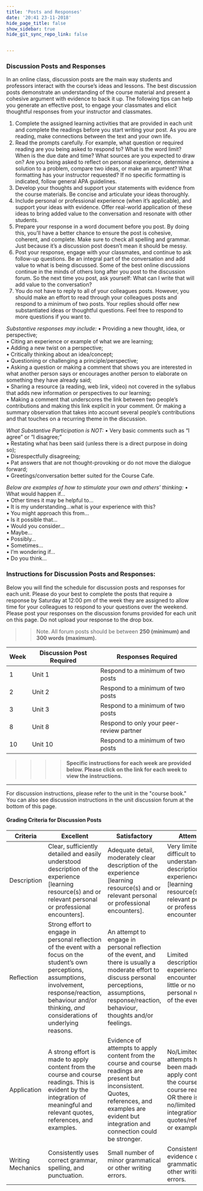 ```yaml
---
title: 'Posts and Responses'
date: '20:41 23-11-2018'
hide_page_title: false
show_sidebar: true
hide_git_sync_repo_link: false


---
```


### Discussion Posts and Responses ###

In an online class, discussion posts are the main way students and professors interact with the course’s ideas and lessons. The best discussion posts demonstrate an understanding of the course material and present a cohesive argument with evidence to back it up. The following tips can help you generate an effective post, to engage your classmates and elicit thoughtful responses from your instructor and classmates.

1.	Complete the assigned learning activities that are provided in each unit and complete the readings before you start writing your post. As you are reading, make connections between the text and your own life.
2.	Read the prompts carefully.  For example, what question or required reading are you being asked to respond to? What is the word limit? When is the due date and time? What sources are you expected to draw on? Are you being asked to reflect on personal experience, determine a solution to a problem, compare two ideas, or make an argument? What formatting has your instructor requested? If no specific formatting is indicated, follow general APA guidelines.
3.	Develop your thoughts and support your statements with evidence from the course materials. Be concise and articulate your ideas thoroughly.
4.	Include personal or professional experience (when it’s applicable), and support your ideas with evidence. Offer real-world application of these ideas to bring added value to the conversation and resonate with other students.
5.	Prepare your response in a word document before you post. By doing this, you’ll have a better chance to ensure the post is cohesive, coherent, and complete. Make sure to check all spelling and grammar. Just because it’s a discussion post doesn’t mean it should be messy.
6.	Post your response, engage with your classmates, and continue to ask follow-up questions. Be an integral part of the conversation and add value to what is being discussed. Some of the best online discussions continue in the minds of others long after you post to the discussion forum. So the next time you post, ask yourself: What can I write that will add value to the conversation?
7.	You do not have to reply to all of your colleagues posts. However, you should make an effort to read through your colleagues posts and respond to a minimum of two posts. Your replies should offer new substantiated ideas or thoughtful questions. Feel free to respond to more questions if you want to.

_Substantive responses may include:_
•	Providing a new thought, idea, or perspective;<br/>
•	Citing an experience or example of what we are learning;<br/>
•	Adding a new twist on a perspective;<br/>
•	Critically thinking about an idea/concept;<br/>
•	Questioning or challenging a principle/perspective;<br/>
•	Asking a question or making a comment that shows you are interested in what another person says or encourages another person to elaborate on something they have already said;<br/>
•	Sharing a resource (a reading, web link, video) not covered in the syllabus that adds new information or perspectives to our learning;<br/>
•	Making a comment that underscores the link between two people’s contributions and making this link explicit in your comment. Or making a summary observation that takes into account several people’s contributions and that touches on a recurring theme in the discussion.<br/>

_What Substantive Participation is NOT:_
•	Very basic comments such as “I agree” or “I disagree;”<br/>
•	Restating what has been said (unless there is a direct purpose in doing so);<br/>
•	Disrespectfully disagreeing;<br/>
•	Pat answers that are not thought-provoking or do not move the dialogue forward;<br/>
•	Greetings/conversation better suited for the Course Cafe.<br/>

_Below are examples of how to stimulate your own and others’ thinking:_
•	What would happen if…<br/>
•	Other times it may be helpful to…<br/>
•	It is my understanding…what is your experience with this?<br/>
•	You might approach this from…<br/>
•	Is it possible that…<br/>
•	Would you consider…<br/>
•	Maybe…<br/>
•	Possibly…<br/>
•	Sometimes…<br/>
•	I’m wondering if…<br/>
•	Do you think…<br/>

### Instructions for Discussion Posts and Responses:

Below you will find the schedule for discussion posts and responses for each unit. Please do your best to complete the posts that require a response by Saturday at 12:00 pm of the week they are assigned to allow time for your colleagues to respond to your questions over the weekend. Please post your responses on the discussion forums provided for each unit on this page.  Do not upload your response to the drop box.

>> Note. All forum posts should be between **250 (minimum) and 300 words (maximum).**

| Week | Discussion Post Required | Responses Required                       |
| ---- | ------------------------ | ---------------------------------------- |
| 1    | Unit 1                   | Respond to a minimum of two posts        |
| 2    | Unit 2                   | Respond to a minimum of two posts        |
| 3    | Unit 3                   | Respond to a minimum of two posts        |
| 8    | Unit 8                   | Respond to only your peer-review partner |
| 10   | Unit 10                  | Respond to a minimum of two posts        |

> > > > **Specific instructions for each week are provided below. Please click on the link for each week to view the instructions.**

______________


For discussion instructions, please refer to the unit in the "course book." You can also see discussion instructions in the unit discussion forum at the bottom of this page.


#### Grading Criteria for Discussion Posts

| Criteria          | Excellent                                                    | Satisfactory                                                 | Attempted                                                    |
| ----------------- | ------------------------------------------------------------ | ------------------------------------------------------------ | ------------------------------------------------------------ |
| Description       | Clear, sufficiently detailed and easily understood description of the experience [learning resource(s) and or relevant personal or professional encounters]. | Adequate detail, moderately clear description of the experience [learning resource(s) and or relevant personal or professional encounters]. | Very limited detail, difficult to understand description of the experience [learning resource(s) and or relevant personal or professional encounters]. |
| Reflection        | Strong effort to engage in personal reflection of the event with a focus on the student’s own perceptions, assumptions, involvement, response/reaction, behaviour and/or thinking, *and* considerations of underlying reasons. | An attempt to engage in personal reflection of the event, and there is usually a moderate effort to discuss personal perceptions, assumptions, response/reaction, behaviour, thoughts and/or feelings. | Limited description of experience or encounter, with little or no personal reflection of the event. |
| Application       | A strong effort is  made to apply content from the course and course readings. This is evident by  the integration of meaningful and relevant quotes, references, and examples. | Evidence of attempts to apply content from the course and course readings are present but inconsistent. Quotes, references, and examples are evident but integration and connection could be stronger. | No/Limited attempts have been made to apply content from the course and course readings OR there is no/limited integration of quotes/references, or examples. |
| Writing Mechanics | Consistently uses correct grammar, spelling, and punctuation. | Small number of minor grammatical or other writing errors.   | Consistent evidence of grammatical or other writing errors.  |
